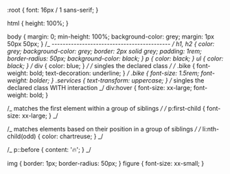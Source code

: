 :root {
font: 16px / 1 sans-serif;
}

html {
height: 100%;
}

body {
margin: 0;
min-height: 100%;
background-color: grey;
margin: 1px 50px 50px;
}
/_ ------------------------------------------- _/
h1,
h2 {
color: grey;
background-color: grey;
border: 2px solid grey;
padding: 1rem;
border-radius: 50px;
background-color: black;
}
p {
color: black;
}
ul {
color: black;
}
/_ div {
color: blue;
} _/
/_ singles the declared class _/
/_ .bike {
font-weight: bold;
text-decoration: underline;
} _/
.bike {
font-size: 1.5rem;
font-weight: bolder;
}
.services {
text-transform: uppercase;
}
/_ singles the declared class WITH interaction _/
div:hover {
font-size: xx-large;
font-weight: bold;
}

/_ matches the first element within a group of siblings _/
/_ p:first-child {
font-size: xx-large;
} _/

/_ matches elements based on their position in a group of siblings _/
/_ li:nth-child(odd) {
color: chartreuse;
} _/

/_ p::before {
content: '🔥';
} _/

img {
border: 1px;
border-radius: 50px;
}
figure {
font-size: xx-small;
}
